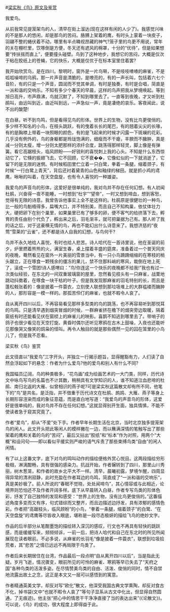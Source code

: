 #[梁实秋《鸟》原文及鉴赏](https://www.vrrw.net/wx/9015.html)

我爱鸟。

从前我常见提笼架鸟的人，清早在街上溜达(现在这样有闲的人少了)。我感觉兴味的不是那人的悠闲，却是那鸟的苦闷。胳膊上架着的鹰，有时头上蒙着一块皮子，羽翮不整的蜷伏着不动，哪里有半点瞵视昂藏的神气?笼子里的鸟更不用说，常年的关在棚栏里，饮啄倒是方便，冬天还有遮风的棉罩，十分的“优待”，但是如果想要“抟扶摇而直上”，便要撞头碰壁。鸟到了这种地步，我想它的苦闷，大概是仅次于粘在胶纸上的苍蝇，它的快乐，大概是仅优于在标本室里住着罢?

我开始欣赏鸟，是在四川。黎明时，窗外是一片鸟啭，不是吱吱喳喳的麻雀，不是呱呱噪啼的乌鸦，那一片声音是清脆的，是嘹亮的，有的一声长叫，包括着六七个音阶，有的只是一个声音，圆润而不觉其单调，有时是独奏，有时是合唱，简直是一派和谐的交响乐。不知有多少个春天的早晨，这样的鸟声把我从梦境唤起。等到旭日高升，市声鼎沸，鸟就沉默了，不知到哪里去了。一直等到夜晚，才又听到杜鹃叫，由远叫到近，由近叫到远，一声急似一声，竟是凄绝的哀乐。客夜闻此，说不出的酸楚!



在白昼，听不到鸟鸣，但是看得见鸟的形体。世界上的生物，没有比鸟更俊俏的。多少样不知名的小鸟，在枝头跳跃，有的曳着长长的尾巴，有的翘着尖尖的长喙，有的是胸襟上带着一块照眼的颜色，有的是飞起来的时候才闪露一下斑斓的花彩。几乎没有例外的，鸟的身躯都是玲珑饱满的，细瘦而不干瘪，丰腴而不臃肿，真是减一分则太瘦，增一分则太肥那样的浓纤合度，跳荡得那样轻灵，脚上像是有弹簧。看它高踞枝头，临风顾盼——好锐利的喜悦刺上我的心头。不知是什么东西惊动它了，它倏的振翅飞去，它不回顾，它不裵��，它像虹似的一下就消逝了，它留下的是无限的迷惘。有时候稻田里伫立着一只白鹭，拳着一条腿，缩着颈子，有时候“一行白鹭上青天”，背后还衬着黛青的山色和釉绿的梯田。就是抓小鸡的鸢鹰，啾啾的叫着，在天空盘旋，也有令人喜悦的一种雄姿。

我爱鸟的声音鸟的形体，这爱好是很单纯的，我对鸟并不存在任何幻想。有人初闻杜鹃，兴奋得一夜不能睡，一时想到“杜宇”“望帝”，一时又想到啼血，想到客愁，觉得有无限的诗意。我曾告诉他事实上全不是这样的。杜鹃原是很健壮的一种鸟，比一般的鸟魁梧得多，扁嘴大口，并不特别美，而且自己不知构巢，依仗体壮力大，硬把卵下在别个巢里，如果巢里已有了够多的卵，便不客气的给挤落下去，孵育的责任由别个代负了，孵出来之后，羽毛渐丰，就可把巢据为己有。那人听了我的话之后，对于这豪横无情的鸟，再也不能幻出什么诗意来了。我想济慈的“夜莺”雪莱的“云雀”，还不都是诗人自我的幻想，与鸟何干?

鸟并不永久地给人喜悦，有时也给人悲苦。诗人哈代在一首诗里说，他在圣诞的前夕，炉里燃着熊熊的火，满室生春，桌上摆着丰盛的筵席，准备着过一个普天同庆的夜晚，蓦然看见在窗外一片美丽的雪景当中，有一只小鸟蹐蹐缩缩的在寒枝的梢头踞立，正在啄食一颗残余的僵冻的果儿，禁不住那料峭的寒风，栽倒在地上死了，滚成一个雪团!诗人感喟曰：“鸟!你连这一个快乐的夜晚都不给我!”我也有过一次类似经验，在东北的一间双重玻璃窗的屋里，忽然看见枝头有一只麻雀，战栗地跳动抖擞着，在啄食一块干枯的叶子。但是我发现那麻雀的羽毛特别的长，而且是蓬松戟张着的：像是披着一件蓑衣，立刻使人联想到那垃圾堆上的大群褴褛而臃肿的人，那形容是一模一样的。那孤苦伶仃的麻雀，也就不暇令人哀了。

自从离开四川以后，不再容易看见那样多型类的鸟的跳荡，也不再容易听到那悦耳的鸟鸣。只是清早遇到烟突冒烟的时候，一群麻雀挤在檐下的烟突旁边取暖，隔着窗纸有时还能看见伏在窗棂上的麻雀儿的映影。喜鹊不知逃到哪里去了。带哨子的鸽子也很少看见在天空打旋。黄昏时偶尔还听见寒鸦在古木上鼓噪，入夜也还能听见那像哭又像笑的鸱枭的怪叫。再令人触目的就是那些偶然一见的囚在笼里的小鸟儿了，但是我不忍看。

梁实秋《鸟》鉴赏

此文径直以“我爱鸟”三字开头，并独立一行揭示题旨，显得醒豁有力，人们读了自然会浮起如下的悬念：作者为什么爱鸟?他的爱鸟和别人有什么不同?

我国幅员辽阔，鸟的种类极多，“花鸟画”成为绘画艺术的一大门类，同样，历代诗文中咏鸟写鸟的名篇也不计其数，稍稍具有文学知识的人，谁不知道泣血悲啼的杜鹃、南归北返的大雁、似曾相识的燕子呢?可是梁实秋这篇散文却有所不同，他笔下的“鸟”是共名，是泛指，并不借重于历代诗文在杜鹃、鹧鸪、大雁、燕子等身上长期形容渲染而成的象征意蕴，而是直白地写道：“我爱鸟的声音鸟的形体，这爱好是很单纯的，我对鸟并不存在任何幻想。”这就显得别开生面，独具情愫，不能不使读者急于窥其究竟了。

作者“爱鸟”，却从“不爱”处下手。作者早年长期生活在北京，当时北京独多提笼架鸟的闲人。此文开头把此等闲人的模样撇在一边，而以蘸满深情的笔触写出了那些架着的鹰和关着的鸟的“苦闷”，最后又拈出“胶纸”和“标本”作为对照，用两个“大概”和设问句——即以看似平缓实则严峻的语气斥责了那些束缚鸟类“自由”的闲人闲情。

有了以上这番文字，底下对鸟的鸣叫动作的描绘便格外赏心悦目。这两段描绘穷形极相，淋漓酣畅，具有很强的感染力。抗战开始，作者辗转到了四川，那里山川秀丽，树木葱茏，和作者的故乡北平大不一样。清早，晨曦初露，梦境乍醒，四周显得异常的清冽寂静，此时充盈在作者耳边的鸟鸣，简直成了“一派和谐的交响乐”，真是美妙极了。前人所说的“春眠不觉晓，处处闻啼鸟”，其心情容或与此相近，论境界则恐怕还不及作者开阔多样。底下从早晨转入白昼，作者专写鸟类的形体色彩，抒发了自己独特的发现和感受：“世界上的生物，没有比鸟更俊俏的。”这番描述角度多变而又有序，句式错综而又整齐，而且边描述边抒发，具有浓郁的感情色彩。作者把“高踞枝头，临风顾盼”的小鸟，“拳着一条腿，缩着颈子”的白鹭、“在天空盘旋”的鸢鹰等尽皆收入眼底，堪称是一段尽态极妍的描绘飞鸟的绝妙文字。

作品的后半部分从笔酣墨饱的描绘转入深沉的感叹，行文也不再具有轻快的跳跃感，而是缓缓写来，频频倾诉，一前一后，把诗人哈代和自己在东北时的所见所闻展现在读者眼前。不必多说，从麻雀的长羽毛“像是披着一件蓑衣”，联想到垃圾拾荒者，其“悲苦”之情已远远不再局限于鸟类了。

作者后来长期居住在台湾，作品最后一段点明“自从离开四川以后”，当是指此无疑。岁月飞逝，情况骤变，眼前所见的可怜的麻雀、寒鸦等早已失去了“天府之国”各种鸟类的活泼多姿。在尽情赞美鸟类的自由、活泼、俊俏的同时，情不自禁地流露出故土之念，这正是本文又一层可以感悟到的寓意。

作者精通英美文学，却反对写“欧化”散文，他深受我国古典文学熏陶，却反对食古不化，掉书袋(文中“也就不暇令人哀了”等句子显系从古文中化出，但显得自然圆通，了无痕迹)。他主张“把心中的情思干干净净直接了当的表达出来”(《论散文》)。可以说，《鸟》的成功，很大程度上即得益于此。

